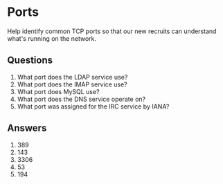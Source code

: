 # Ports
Help identify common TCP ports so that our new recruits can understand what's running on the network.

## Questions
1. What port does the LDAP service use?
2. What port does the IMAP service use?
3. What port does MySQL use?
4. What port does the DNS service operate on?
5. What port was assigned for the IRC service by IANA?

## Answers
1. 389
2. 143
3. 3306
4. 53
5. 194
